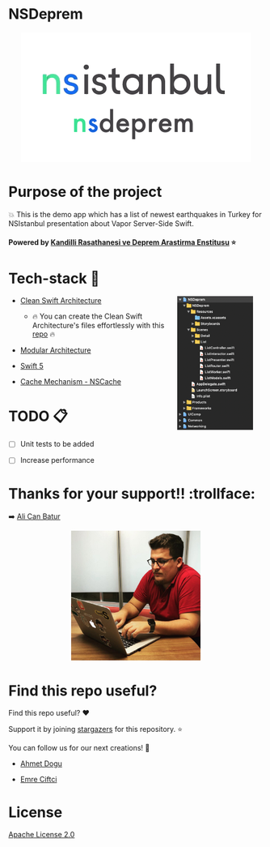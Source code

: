 # NSDeprem

<p align="center">
<img src="images/launch-logo.png" />
</p>


Purpose of the project
======================

:boom: This is the demo app which has a list of newest earthquakes in Turkey for NSIstanbul presentation about Vapor Server-Side Swift.

#### Powered by [Kandilli Rasathanesi ve Deprem Arastirma Enstitusu](http://m.koeri.boun.edu.tr/dbs3/) :star: 


Tech-stack :calling:
======================

<img src="images/clean-modular.png" width="150" align="right" hspace="20">

* [Clean Swift Architecture](https://hackernoon.com/introducing-clean-swift-architecture-vip-770a639ad7bf)

  * :fire: You can create the Clean Swift Architecture's files effortlessly with this [repo](https://github.com/emrcftci/clean-swift-architecture-file-template) :fire:

* [Modular Architecture](https://www.youtube.com/watch?v=tSXFjpio5MA)

* [Swift 5](https://github.com/apple/swift)

* [Cache Mechanism - NSCache](https://www.hackingwithswift.com/example-code/system/how-to-cache-data-using-nscache)

<p></p>

TODO :clipboard:
======================

- [ ] Unit tests to be added
- [ ] Increase performance


Thanks for your support!! :trollface:
======================

:arrow_right: [Ali Can Batur]()

<p align="center">
<img src="images/alicanbatur.png" />
</p>


Find this repo useful?
======================

Find this repo useful? :heart: 

Support it by joining [stargazers](https://github.com/emrcftci/NSDeprem/stargazers) for this repository. :star:

You can follow us for our next creations! 🤩

* [Ahmet Dogu](https://github.com/vicaren)

* [Emre Ciftci](https://github.com/emrcftci)


License
=======

[Apache License 2.0](https://github.com/emrcftci/NSDeprem/blob/master/LICENSE)